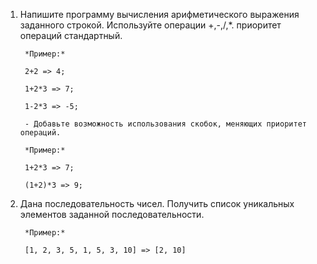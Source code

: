 1. Напишите программу вычисления арифметического выражения заданного строкой. 
Используйте операции +,-,/,*. приоритет операций стандартный.

        *Пример:*
        
        2+2 => 4;
        
        1+2*3 => 7;
        
        1-2*3 => -5;
        
        - Добавьте возможность использования скобок, меняющих приоритет операций.
        
        *Пример:*
        
        1+2*3 => 7;
        
        (1+2)*3 => 9;


2. Дана последовательность чисел. Получить список уникальных элементов заданной последовательности.

        *Пример:*
        
        [1, 2, 3, 5, 1, 5, 3, 10] => [2, 10]